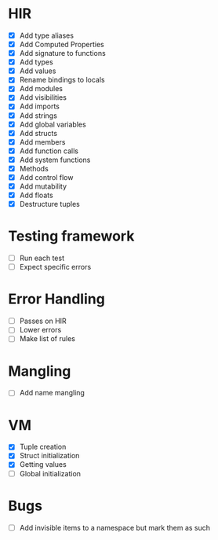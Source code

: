 # HIR

- [x] Add type aliases
- [x] Add Computed Properties
- [x] Add signature to functions
- [x] Add types
- [x] Add values
- [x] Rename bindings to locals
- [x] Add modules
- [x] Add visibilities
- [x] Add imports
- [x] Add strings
- [x] Add global variables
- [x] Add structs
- [x] Add members
- [x] Add function calls
- [x] Add system functions
- [x] Methods
- [x] Add control flow
- [x] Add mutability
- [x] Add floats
- [x] Destructure tuples

# Testing framework

- [ ] Run each test
- [ ] Expect specific errors

# Error Handling

- [ ] Passes on HIR
- [ ] Lower errors
- [ ] Make list of rules

# Mangling

- [ ] Add name mangling

# VM

- [x] Tuple creation
- [x] Struct initialization
- [x] Getting values
- [ ] Global initialization

# Bugs

- [ ] Add invisible items to a namespace but mark them as such